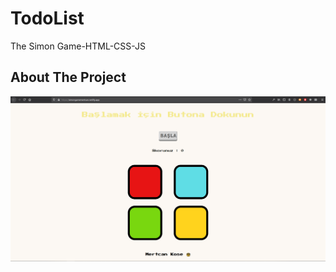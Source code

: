 # TodoList
The Simon Game-HTML-CSS-JS


<!-- ABOUT THE PROJECT -->
## About The Project

![Product Name Screen Shot][product-screenshot1]


<!-- MARKDOWN & IMAGES -->

[product-screenshot1]: screenshots/simongame.png
